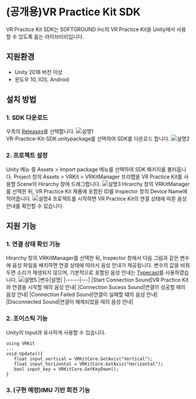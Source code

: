 # (공개용)VR Practice Kit SDK

VR Practice Kit SDK는 SOFTGROUND Inc의 VR Practice Kit을 Unity에서 사용할 수 있도록 돕는 라이브러리입니다.

## 지원환경
* Unity 2018 버전 이상
* 윈도우 10, IOS, Android

## 설치 방법
### 1. SDK 다운로드
우측의 [Releases](https://github.com/sgkim6326/VR-Practice-Kit-SDK/releases)를 선택합니다.
![설명1](https://user-images.githubusercontent.com/48825287/105766564-43fb9f00-5f9d-11eb-8c40-36fb01dc1997.png)  
VR-Practice-Kit-SDK.unitypackage를 선택하여 SDK를 다운로드 합니다.
![설명2](https://user-images.githubusercontent.com/48825287/105766849-9937b080-5f9d-11eb-959b-9e4f088eaccc.png)  
### 2. 프로젝트 설정
Unity 메뉴 중 Assets > Import package 메뉴를 선택하여 SDK 패키지를 불러옵니다.
Project 창의 Assets > VRKit > VRKitManager 프리팹을 VR Practice Kit를 사용할 Scene의 Hirarchy 창에 드래그합니다.
![설명3](https://user-images.githubusercontent.com/48825287/105768227-6db5c580-5f9f-11eb-965b-c32caa7b3497.png)
Hirarchy 창의 VRKitManager를 선택한 뒤, VR Practice Kit 제품에 포함된 ID를 Inspector 창의 Device Name에 적어줍니다.
![설명4](https://user-images.githubusercontent.com/48825287/105768770-3693e400-5fa0-11eb-83b4-869a3186d4db.png)
프로젝트를 시작하면 VR Practice Kit의 연결 상태에 따른 음성 안내를 확인할 수 있습니다.
## 지원 기능
### 1. 연결 상태 확인 기능
Hirarchy 창의 VRKitManager를 선택한 뒤, Inspector 창에서 다음 그림과 같은 변수에 음성 파일을 배치하면 연결 상태에 따라서 음성 안내가 제공됩니다.
변수의 값을 비워두면 소리가 재생되지 않으며, 기본적으로 포함된 음성 안내는 [Typecast](https://typecast.ai/)를 사용하였습니다.
![설명5](https://user-images.githubusercontent.com/48825287/105769268-ee28f600-5fa0-11eb-9a38-fb741eeb4dfe.png) 
|변수|설명|
|------|---|
|Start Connection Sound|VR Practice Kit와 연결을 시작할 때의 음성 안내|
|Connection Sucess Sound|연결이 성공할 때의 음성 안내|
|Connection Failed Sound|연결이 실패할 떄의 음성 안내|
|Disconnected Sound|연결이 해제되었을 때의 음성 안내|
### 2. 조이스틱 기능
Unity의 Input과 유사하게 사용할 수 있습니다.
```
using VRKit
...
void Update(){
   float input_vertical = VRKitCore.GetAxis("Vertical");
   float input_horizontal = VRKitCore.GetAxis("Horizontal");
   bool input_key = VRKitCore.GetKeyDown();
}
```
### 3. (구현 예정)IMU 기반 회전 기능
